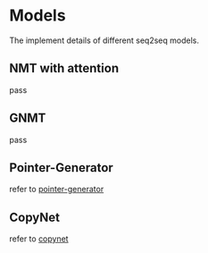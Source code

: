 # Models

The implement details of different seq2seq models.

## NMT with attention

pass

## GNMT

pass

## Pointer-Generator

refer to [pointer-generator](./pointer_generator_model.md)

## CopyNet

refer to [copynet](./copynet.md)